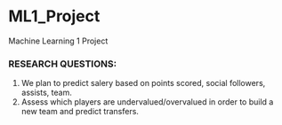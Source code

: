 # ML1_Project
Machine Learning 1 Project

### **RESEARCH QUESTIONS:**
1. We plan to predict salery based on points scored, social followers, assists, team. 
2. Assess which players are undervalued/overvalued in order to build a new team and predict transfers.  